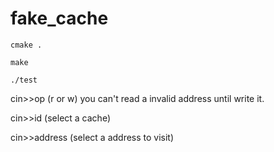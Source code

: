 # fake_cache

`cmake .`

`make`

`./test`

cin>>op (r or w) you can't read a invalid address until write it.

cin>>id (select a cache)

cin>>address (select a address to visit)